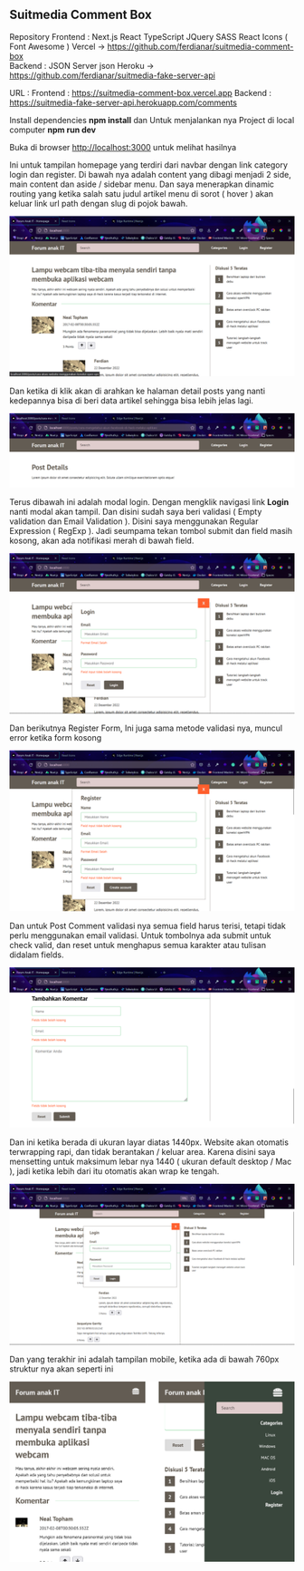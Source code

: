 ## Suitmedia Comment Box

Repository
Frontend : Next.js React TypeScript JQuery SASS React Icons ( Font Awesome ) Vercel -> https://github.com/ferdianar/suitmedia-comment-box <br>
Backend  : JSON Server json Heroku -> https://github.com/ferdianar/suitmedia-fake-server-api 

URL :
Frontend : https://suitmedia-comment-box.vercel.app
Backend  : https://suitmedia-fake-server-api.herokuapp.com/comments

Install dependencies **npm install** dan Untuk menjalankan nya Project di local computer **npm run dev**

Buka di browser [http://localhost:3000](http://localhost:3000) untuk melihat hasilnya


Ini untuk tampilan homepage yang terdiri dari navbar dengan link category login dan register. Di bawah nya adalah content yang dibagi menjadi 2 side, main content dan aside / sidebar menu. Dan saya menerapkan dinamic routing yang ketika salah satu judul artikel menu di sorot ( hover ) akan keluar link url path dengan slug di pojok bawah.

<img src="https://raw.githubusercontent.com/ferdianar/suitmedia-fake-server-api/master/assets/homeandslug.png?token=GHSAT0AAAAAABMD4XBVKNTCN35RE4A6VX26YRXYJCA" alt="homepage" />


Dan ketika di klik akan di arahkan ke halaman detail posts yang nanti kedepannya bisa di beri data artikel sehingga bisa lebih jelas lagi.

<img src="https://github.com/ferdianar/suitmedia-fake-server-api/blob/master/assets/slugdinamicroute.png" alt="postdetail" />
                                                                                                            
                                                                                                            
Terus dibawah ini adalah modal login. Dengan mengklik navigasi link **Login** nanti modal akan tampil. Dan disini sudah saya beri validasi ( Empty validation dan Email Validation ). Disini saya menggunakan Regular Expression ( RegExp ). Jadi seumpama tekan tombol submit dan field masih kosong, akan ada notifikasi merah di bawah field.

<img src="https://raw.githubusercontent.com/ferdianar/suitmedia-fake-server-api/master/assets/loginvalidation.png?token=GHSAT0AAAAAABMD4XBU6OHVQIB2NURQ2OUGYRXYGDQ" alt="login" />
                                                                                                                              
Dan berikutnya Register Form, Ini juga sama metode validasi nya, muncul error ketika form kosong

<img src="https://raw.githubusercontent.com/ferdianar/suitmedia-fake-server-api/master/assets/registervalidation.png?token=GHSAT0AAAAAABMD4XBUCA3M22KWMKNTSUREYRXYHHQ" alt="register" />

                                                                                                                    
Dan untuk Post Comment validasi nya semua field harus terisi, tetapi tidak perlu menggunakan email validasi. Untuk tombolnya ada submit untuk check valid, dan reset untuk menghapus semua karakter atau tulisan didalam fields. 

<img src="https://raw.githubusercontent.com/ferdianar/suitmedia-fake-server-api/master/assets/commentvalidation.png?token=GHSAT0AAAAAABMD4XBVHEPMBMQGKPXUHKDAYRXYHYQ" alt="comment" />


Dan ini ketika berada di ukuran layar diatas 1440px. Website akan otomatis terwrapping rapi, dan tidak berantakan / keluar area. Karena disini saya mensetting untuk maksimum lebar nya 1440 ( ukuran default desktop / Mac ), jadi ketika lebih dari itu otomatis akan wrap ke tengah.

<img src="https://raw.githubusercontent.com/ferdianar/suitmedia-fake-server-api/master/assets/wrapped.png?token=GHSAT0AAAAAABMD4XBVLR4M7LKT3H5X6PXCYRXYIGA" alt="wrapped" />


Dan yang terakhir ini adalah tampilan mobile, ketika ada di bawah 760px struktur nya akan seperti ini

<img src="https://raw.githubusercontent.com/ferdianar/suitmedia-fake-server-api/master/assets/previewheader.png?token=GHSAT0AAAAAABMD4XBVM3UNSUANJN236K2WYRXYIQQ"/>
